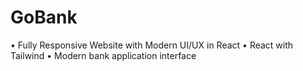 # GoBank

• Fully Responsive Website with Modern UI/UX in React 
• React with Tailwind
• Modern bank application interface
